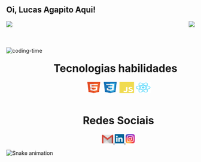 ## Oi, Lucas Agapito Aqui!

<div>
  
  <img  height="160em" src="https://github-readme-stats.vercel.app/api?username=lucasagapitosilva&show_icons=true&theme=radical"/>
  <img align="right" height="160em" src="https://github-readme-stats.vercel.app/api/top-langs/?username=lucasagapitosilva&layout=compact&langs_count=16&theme=react"/>
</div>
<br>
<br>
<div  align="center"> 
  <div style="display: inline_block"><br>
    <img align="left" height="250" alt="coding-time" src="code.gif">
    <h1 align="center">Tecnologias habilidades</h1>
    <img align="center" height="30" width="40" alt="html-icon" src="https://raw.githubusercontent.com/devicons/devicon/master/icons/html5/html5-original.svg">
    <img align="center" height="30" width="40" alt="css-icon" src="https://raw.githubusercontent.com/devicons/devicon/master/icons/css3/css3-original.svg">
    <img align="center" height="30" width="40" alt="js-icon"  src="https://raw.githubusercontent.com/devicons/devicon/master/icons/javascript/javascript-plain.svg">
    <img align="center" height="30" width="40" alt="react-icon" src="https://raw.githubusercontent.com/devicons/devicon/master/icons/react/react-original.svg">
   </div>
    <br>
  
  <h1 align="center">Redes Sociais</h1>
    <a href = "mailto: lucasbezerra.rocinha@gmail.com">
      <img width="30" src="gmail.svg">
    </a>
    <a href = "https://www.linkedin.com/in/lucas-agapito-931744207/">
      <img width="25" src="linkedin.svg">
    </a>
    <a href = "https://www.instagram.com/luucasagapito/">
      <img width="25" src="instagram.png">
    </a>
</div>
  
![Snake animation](https://github.com/lucasagapitosilva/lucasagapitosilva/blob/output/github-contribution-grid-snake.svg)
